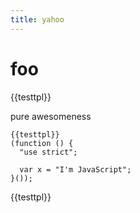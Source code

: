 ```yaml
---
title: yahoo
---
```


foo
===

{{testtpl}}

pure awesomeness

    {{testtpl}}
    (function () {
      "use strict";
      
      var x = "I'm JavaScript";
    }());

{{testtpl}}

